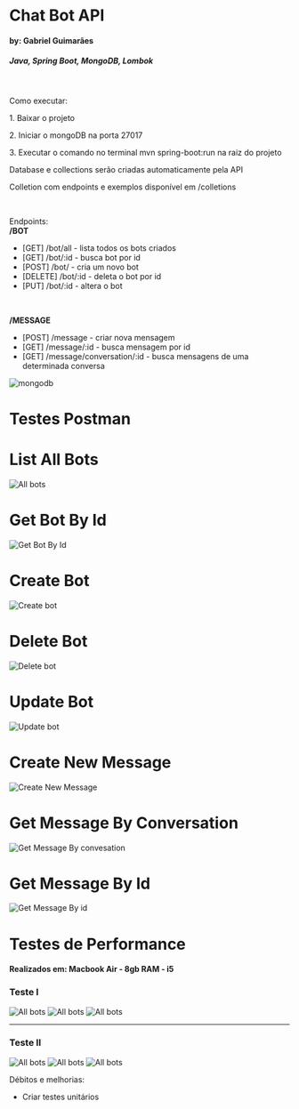 <h1>Chat Bot API</h1>
<h4>by: Gabriel Guimarães</h4>
<h5>Java, Spring Boot, MongoDB, Lombok</h5>
<br>
<p>Como executar:</p>
<p>1. Baixar o projeto</p>
<p>2. Iniciar o mongoDB na porta 27017</p>
<p>3. Executar o comando no terminal mvn spring-boot:run na raiz do projeto</p>
<p>Database e collections serão criadas automaticamente pela API</p>
<p>Colletion com endpoints e exemplos disponível em /colletions</p>

<br>

<p>Endpoints:
<br>
<b>/BOT</b>
  <ul>
    <li>[GET]    /bot/all - lista todos os bots criados </li>
    <li>[GET]    /bot/:id - busca bot por id </li>
    <li>[POST]   /bot/    - cria um novo bot</li>
    <li>[DELETE] /bot/:id - deleta o bot por id</li>
    <li>[PUT]    /bot/:id - altera o bot </li>
    </ul> 
   <br>
   
<b>/MESSAGE</b>

 <ul>
    <li>[POST] /message - criar nova mensagem</li>
    <li>[GET]  /message/:id - busca mensagem por id</li>
    <li>[GET]  /message/conversation/:id - busca mensagens de uma determinada conversa</li>
    </ul> 

<img src="img/mongoDBdraw.png" alt="mongodb">

<h1>Testes Postman</h1>

<h1>List All Bots</h1>
<img src="img/AllBots.png" alt="All bots">
<br>
<h1>Get Bot By Id</h1>
<img src="img/getBotById.png" alt="Get Bot By Id">
<br>
<h1>Create Bot</h1>
<img src="img/CreateBot.png" alt="Create bot">
<br>
<h1>Delete Bot</h1>
<img src="img/DeleteBot.png" alt="Delete bot">
<br>
<h1>Update Bot</h1>
<img src="img/UpdateBot.png" alt="Update bot">

<h1>Create New Message</h1>
<img src="img/postNewMessage.png" alt="Create New Message">

<h1>Get Message By Conversation</h1>
<img src="img/getMessageByConversation.png" alt="Get Message By convesation">
<h1>Get Message By Id</h1>
<img src="img/getMessageById.png" alt="Get Message By id">


<h1>Testes de Performance</h1>
<h4>Realizados em: Macbook Air - 8gb RAM - i5</h4>
<h3>Teste l</h3>
<img src="img/firstTest/firstscreen.png" alt="All bots">
<img src="img/firstTest/hitsPerSecond.png" alt="All bots">
<img src="img/firstTest/responseTime.png" alt="All bots">
<hr>
<h3>Teste ll</h3>
<img src="img/secondTest/firstscreen.png" alt="All bots">
<img src="img/secondTest/hitsPerSecond.png" alt="All bots">
<img src="img/secondTest/responseTime.png" alt="All bots">

<p> Débitos e melhorias:</p>
<ul>
<li>Criar testes unitários</li>
</ul>

